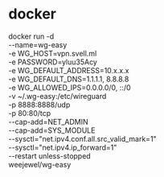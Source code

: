 # docker

docker run -d \
  --name=wg-easy \
  -e WG_HOST=vpn.svell.ml \
  -e PASSWORD=yluu35Acy \
  -e WG_DEFAULT_ADDRESS=10.x.x.x \
  -e WG_DEFAULT_DNS=1.1.1.1, 8.8.8.8 \
  -e WG_ALLOWED_IPS=0.0.0.0/0, ::/0 \
  -v ~/.wg-easy:/etc/wireguard \
  -p 8888:8888/udp \
  -p 80:80/tcp \
  --cap-add=NET_ADMIN \
  --cap-add=SYS_MODULE \
  --sysctl="net.ipv4.conf.all.src_valid_mark=1" \
  --sysctl="net.ipv4.ip_forward=1" \
  --restart unless-stopped \
  weejewel/wg-easy

